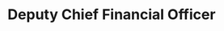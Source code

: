 ---
bio-image: /wp-content/uploads/2020/09/placeholder.png
bio-image-alt-text: vacant
layout: bio
permalink: /bio/vacant/
name : VACANT
department: National Aeronautics and Space Administration
title: Deputy Chief Financial Officer
---
